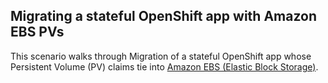 ## Migrating a **stateful** OpenShift app with **Amazon EBS PVs**

This scenario walks through Migration of a stateful OpenShift app whose Persistent Volume (PV) claims tie into [Amazon EBS (Elastic Block Storage)](https://aws.amazon.com/ebs/).


